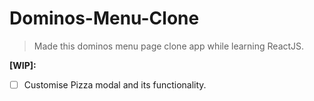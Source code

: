 # Dominos-Menu-Clone

> Made this dominos menu page clone app while learning ReactJS.

<b> [WIP]: </b>
- [ ] Customise Pizza modal and its functionality.
